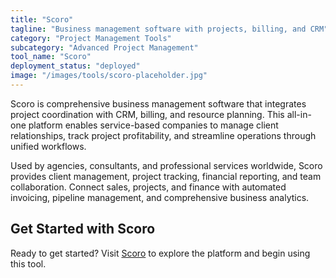 ```yaml
---
title: "Scoro"
tagline: "Business management software with projects, billing, and CRM"
category: "Project Management Tools"
subcategory: "Advanced Project Management"
tool_name: "Scoro"
deployment_status: "deployed"
image: "/images/tools/scoro-placeholder.jpg"
---
```

Scoro is comprehensive business management software that integrates project coordination with CRM, billing, and resource planning. This all-in-one platform enables service-based companies to manage client relationships, track project profitability, and streamline operations through unified workflows.

Used by agencies, consultants, and professional services worldwide, Scoro provides client management, project tracking, financial reporting, and team collaboration. Connect sales, projects, and finance with automated invoicing, pipeline management, and comprehensive business analytics.

## Get Started with Scoro

Ready to get started? Visit [Scoro](https://www.scoro.com) to explore the platform and begin using this tool.